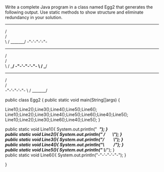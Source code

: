 Write a complete Java program in a class named Egg2 that generates the following output. Use static methods to show structure and eliminate redundancy in your solution.

  _______
 /       \
/         \
\         /
 \_______/
-"-'-"-'-"-
  _______
 /       \
/         \
\         /
 \_______/
-"-'-"-'-"-
\         /
 \_______/
  _______
 /       \
/         \
-"-'-"-'-"-
\         /
 \_______/
 
 
 public class Egg2 {
public static void main(String[]args) {

Line1();Line2();Line3();Line4();Line5();Line6();
Line1();Line2();Line3();Line4();Line5();Line6();Line4();Line5();
Line1();Line2();Line3();Line6();Line4();Line5();
}

public static void Line1(){
System.out.println("  _______");
}
public static void Line2(){
System.out.println(" /       \\");
}
public static void Line3(){
System.out.println("/         \\");
}
public static void Line4(){
System.out.println("\\         /");
}
public static void Line5(){
System.out.println(" \\_______/");
}
public static void Line6(){
System.out.println("-\"-'-\"-'-\"-");
}

}
